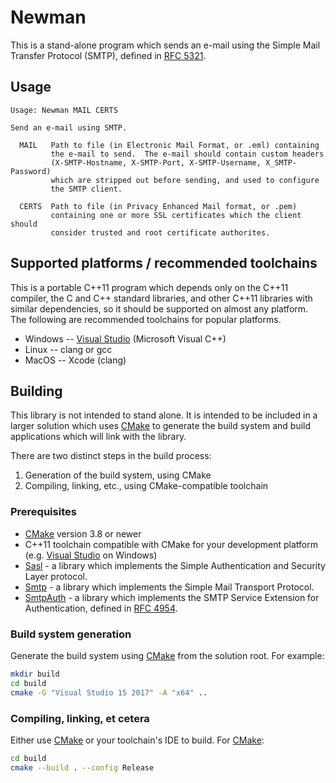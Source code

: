 # Newman

This is a stand-alone program which sends an e-mail using the Simple Mail
Transfer Protocol (SMTP), defined in [RFC 5321](https://tools.ietf.org/html/rfc5321).

## Usage

    Usage: Newman MAIL CERTS

    Send an e-mail using SMTP.

      MAIL   Path to file (in Electronic Mail Format, or .eml) containing
             the e-mail to send.  The e-mail should contain custom headers
             (X-SMTP-Hostname, X-SMTP-Port, X-SMTP-Username, X_SMTP-Password)
             which are stripped out before sending, and used to configure
             the SMTP client.

      CERTS  Path to file (in Privacy Enhanced Mail format, or .pem)
             containing one or more SSL certificates which the client should
             consider trusted and root certificate authorites.

## Supported platforms / recommended toolchains

This is a portable C++11 program which depends only on the C++11 compiler, the
C and C++ standard libraries, and other C++11 libraries with similar
dependencies, so it should be supported on almost any platform.  The following
are recommended toolchains for popular platforms.

* Windows -- [Visual Studio](https://www.visualstudio.com/) (Microsoft Visual C++)
* Linux -- clang or gcc
* MacOS -- Xcode (clang)

## Building

This library is not intended to stand alone.  It is intended to be included in a larger solution which uses [CMake](https://cmake.org/) to generate the build system and build applications which will link with the library.

There are two distinct steps in the build process:

1. Generation of the build system, using CMake
2. Compiling, linking, etc., using CMake-compatible toolchain

### Prerequisites

* [CMake](https://cmake.org/) version 3.8 or newer
* C++11 toolchain compatible with CMake for your development platform (e.g. [Visual Studio](https://www.visualstudio.com/) on Windows)
* [Sasl](https://github.com/rhymu8354/Sasl.git) - a library which implements
  the Simple Authentication and Security Layer protocol.
* [Smtp](https://github.com/rhymu8354/Smtp.git) - a library which implements
  the Simple Mail Transport Protocol.
* [SmtpAuth](https://github.com/rhymu8354/SmtpAuth.git) - a library which
  implements the SMTP Service Extension for Authentication, defined in
  [RFC 4954](https://tools.ietf.org/html/rfc4954).

### Build system generation

Generate the build system using [CMake](https://cmake.org/) from the solution root.  For example:

```bash
mkdir build
cd build
cmake -G "Visual Studio 15 2017" -A "x64" ..
```

### Compiling, linking, et cetera

Either use [CMake](https://cmake.org/) or your toolchain's IDE to build.
For [CMake](https://cmake.org/):

```bash
cd build
cmake --build . --config Release
```
